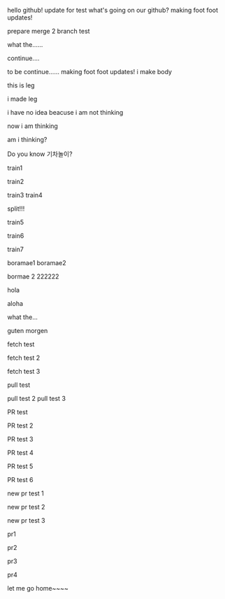 hello github!
update for test
what's going on our github?
making foot 
foot updates!








prepare merge 2
branch test






what the......



continue....




to be continue......
making foot 
foot updates!
i make body








this is leg





i made leg




i have no idea beacuse i am not thinking




now i am thinking




am i thinking?



Do you know 기차놀이?

train1

train2

train3
train4


split!!!

train5

train6

train7


boramae1
boramae2

bormae 2 222222









hola














aloha






what the...














guten morgen





fetch test


fetch test 2


fetch test 3



pull test



pull test 2
pull test 3

PR test




PR test 2




PR test 3






PR test 4





PR test 5




PR test 6





new pr test 1


new pr test 2


new pr test 3


pr1


pr2



pr3



pr4






let me go home~~~~